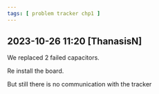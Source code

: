 ```yaml
---
tags: [ problem tracker chp1 ]
---
```


## 2023-10-26 11:20 [ThanasisN]

We replaced 2 failed capacitors.

Re install the board.

But still there is no communication with the tracker

